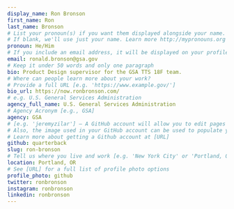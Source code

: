 ```yaml
---
display_name: Ron Bronson
first_name: Ron
last_name: Bronson
# List your pronoun(s) if you want them displayed alongside your name.
# If blank, we'll use just your name. Learn more http://mypronouns.org
pronoun: He/Him
# If you include an email address, it will be displayed on your profile page
email: ronald.bronson@gsa.gov
# Keep it under 50 words and only one paragraph
bio: Product Design supervisor for the GSA TTS 18F team.
# Where can people learn more about your work?
# Provide a full URL [e.g. 'https://www.example.gov/']
bio_url: https://now.ronbronson.com/
# e.g. U.S. General Services Administration
agency_full_name: U.S. General Services Administration
# Agency Acronym [e.g., GSA]
agency: GSA
# [e.g. 'jeremyzilar'] — A GitHub account will allow you to edit pages on Digital.gov.
# Also, the image used in your GitHub account can be used to populate your digital.gov profile photo.
# Learn more about getting a Github account at [URL]
github: quarterback
slug: ron-bronson
# Tell us where you live and work [e.g. 'New York City' or 'Portland, OR']
location: Portland, OR
# See [URL] for a full list of profile photo options
profile_photo: github
twitter: ronbronson
instagram: ronbronson
linkedin: ronbronson
---
```

